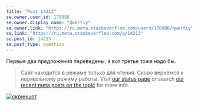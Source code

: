 ```yaml
---
title: "Post 14213"
se.owner.user_id: 178988
se.owner.display_name: "Qwertiy"
se.owner.link: "https://ru.meta.stackoverflow.com/users/178988/qwertiy"
se.link: "https://ru.meta.stackoverflow.com/q/14213"
se.post_id: 14213
se.post_type: question
---
```

<p>Первые два предложения переведены, а вот третье тоже надо бы.</p>
<blockquote>
<p>Сайт находится в режиме только для чтения. Скоро вернёмся к нормальному режиму работы. Visit <a href="https://www.stackstatus.net" rel="nofollow noreferrer">our status page</a> or search <a href="https://meta.stackexchange.com/questions/tagged/maintenance+or+site-maintenance?tab=Newest">our recent meta posts on the topic</a> for more info.</p>
</blockquote>
<p><a href="https://i.sstatic.net/HSn72.png" rel="nofollow noreferrer"><img src="https://i.sstatic.net/HSn72.png" alt="скриншот" /></a></p>
